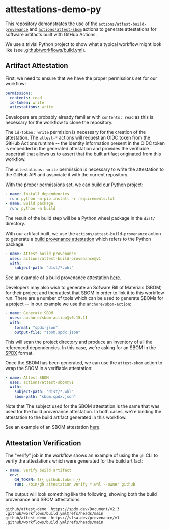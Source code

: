 # attestations-demo-py

This repository demonstrates the use of the
[`actions/attest-build-provenance`][1] and [`actions/attest-sbom`][2] actions to
generate attestations for software artifacts built with GitHub Actions.

We use a trivial Python project to show what a typical workflow might look like
(see [.github/workflows/build.yml][2]).

## Artifact Attestation

First, we need to ensure that we have the proper permissions set for our
workflow:

```yaml
permissions:
  contents: read
  id-token: write
  attestations: write
```

Developers are probably already familiar with `contents: read` as this is
necessary for the workflow to clone the repository.

The `id-token: write` permision is necessary for the creation of the
attestation. The `attest-*` actions will request an OIDC token from the GitHub
Actions runtime -- the identity information present in the OIDC token is
embedded in the generated attestation and provides the verifiable papertrail
that allows us to assert that the built artifact originated from this workflow.

The `attestations: write` permission is necessary to write the attestation to
the GitHub API and associate it with the current repository.

With the proper permissions set, we can build our Python project:

```yaml
- name: Install dependencies
  run: python -m pip install -r requirements.txt
- name: Build package
  run: python -m build .
```

The result of the build step will be a Python wheel package in the `dist/`
directory.

With our artifact built, we use the `actions/attest-build-provenance` action to
generate a [build provenance attestation][4] which refers to the Python package.

```yaml
- name: Attest build provenance
  uses: actions/attest-build-provenance@v1
  with:
    subject-path: "dist/*.whl"
```

See an example of a build provenance attestation [here][5].

Developers may also wish to generate an Sofware Bill of Materials (SBOM) for
their project and then attest that SBOM in order to link it to this workflow
run. There are a number of tools which can be used to generate SBOMs for a
project -- in our example we use the `anchore/sbom-action`:

```yaml
- name: Generate SBOM
  uses: anchore/sbom-action@v0.15.11
  with:
    format: "spdx-json"
    output-file: "sbom.spdx.json"
```

This will scan the project directory and produce an inventory of all the
referenced dependencies. In this case, we're asking for an SBOM in the [SPDX][6]
format.

Once the SBOM has been generated, we can use the `attest-sbom` action to wrap
the SBOM in a verifiable attestation:

```yaml
- name: Attest SBOM
  uses: actions/attest-sbom@v1
  with:
    subject-path: "dist/*.whl"
    sbom-path: "sbom.spdx.json"
```

Note that The subject used for the SBOM attestation is the same that was used
for the build provenance attestation. In both cases, we're binding the
attestation to the build artifact generated in this workflow.

See an example of an SBOM attestation [here][7].

## Attestation Verification

The "verify" job in the workflow shows an example of using the `gh` CLI to
verify the attestations which were generated for the build artifact:

```yaml
- name: Verify build artifact
  env:
    GH_TOKEN: ${{ github.token }}
    run: ./bin/gh attestation verify *.whl --owner github
```

The output will look something like the following, showing both the build
provenance and SBOM attestations:

```
github/attest-demo	https://spdx.dev/Document/v2.3	.github/workflows/build.yml@refs/heads/main
github/attest-demo	https://slsa.dev/provenance/v1	.github/workflows/build.yml@refs/heads/main
```

[1]: https://github.com/actions/attest-build-provenance
[2]: https://github.com/actions/attest-sbom
[3]: .github/workflows/build.yml
[4]: https://slsa.dev/spec/v1.0/provenance
[5]: https://github.com/github/attest-demo/attestations/762556
[6]: https://spdx.dev/
[7]: https://github.com/github/attest-demo/attestations/762557
